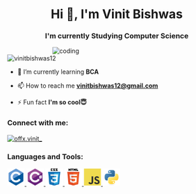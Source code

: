 <h1 align="center">Hi 👋, I'm Vinit Bishwas</h1>
<h3 align="center">I'm currently Studying Computer Science</h3>

<img align="right" alt="coding" width="400" src="https://encrypted-tbn0.gstatic.com/images?q=tbn:ANd9GcQ-JxPXLGwQRU6xOmrtNB0yUSjunswAjuCMiw&s">

<p align="left"> <img src="https://komarev.com/ghpvc/?username=vinitbishwas12&label=Profile%20views&color=0e75b6&style=flat" alt="vinitbishwas12" /> </p>

- 🌱 I’m currently learning **BCA**

- 📫 How to reach me **vinitbishwas12@gmail.com**

- ⚡ Fun fact **I'm so cool😇**

<h3 align="left">Connect with me:</h3>
<p align="left">
<a href="https://instagram.com/offx.vinit_" target="blank"><img align="center" src="https://raw.githubusercontent.com/rahuldkjain/github-profile-readme-generator/master/src/images/icons/Social/instagram.svg" alt="offx.vinit_" height="30" width="40" /></a>
</p>

<h3 align="left">Languages and Tools:</h3>
<p align="left"> <a href="https://www.cprogramming.com/" target="_blank" rel="noreferrer"> <img src="https://raw.githubusercontent.com/devicons/devicon/master/icons/c/c-original.svg" alt="c" width="40" height="40"/> </a> <a href="https://www.w3schools.com/cs/" target="_blank" rel="noreferrer"> <img src="https://raw.githubusercontent.com/devicons/devicon/master/icons/csharp/csharp-original.svg" alt="csharp" width="40" height="40"/> </a> <a href="https://www.w3schools.com/css/" target="_blank" rel="noreferrer"> <img src="https://raw.githubusercontent.com/devicons/devicon/master/icons/css3/css3-original-wordmark.svg" alt="css3" width="40" height="40"/> </a> <a href="https://www.w3.org/html/" target="_blank" rel="noreferrer"> <img src="https://raw.githubusercontent.com/devicons/devicon/master/icons/html5/html5-original-wordmark.svg" alt="html5" width="40" height="40"/> </a> <a href="https://developer.mozilla.org/en-US/docs/Web/JavaScript" target="_blank" rel="noreferrer"> <img src="https://raw.githubusercontent.com/devicons/devicon/master/icons/javascript/javascript-original.svg" alt="javascript" width="40" height="40"/> </a> <a href="https://www.python.org" target="_blank" rel="noreferrer"> <img src="https://raw.githubusercontent.com/devicons/devicon/master/icons/python/python-original.svg" alt="python" width="40" height="40"/> </a> </p>
